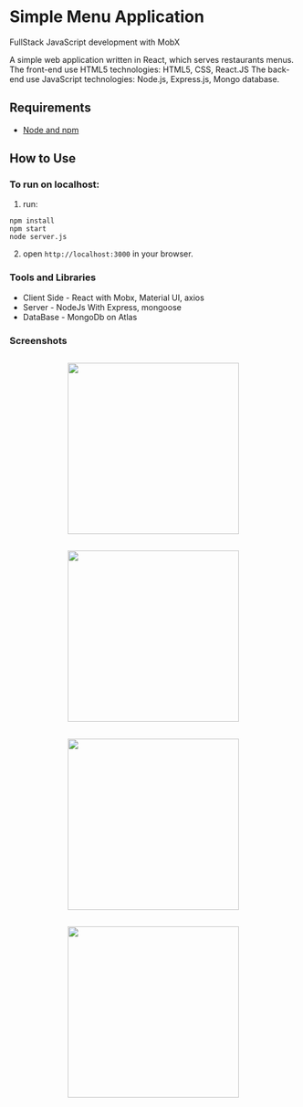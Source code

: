 # Simple Menu Application 
FullStack JavaScript development with MobX

A simple web application written in React, which serves restaurants menus.
The front-end use HTML5 technologies: HTML5, CSS, React.JS 
The back-end use JavaScript technologies: Node.js, Express.js, Mongo database.

## Requirements

- [Node and npm](http://nodejs.org)


## How to Use

### To run on localhost:

1. run:

```
npm install
npm start
node server.js
```

2. open `http://localhost:3000` in your browser.

### Tools and Libraries

- Client Side - React with Mobx, Material UI, axios
- Server - NodeJs With Express, mongoose
- DataBase - MongoDb on Atlas



### Screenshots

## <p align="center"><img src="https://res.cloudinary.com/dnngdbnuq/image/upload/v1625079456/Screen_Shot_2021-06-30_at_9.56.13_PM_qy2cjc.png" width="300"> </p>
## <p align="center"><img src="https://res.cloudinary.com/dnngdbnuq/image/upload/v1625079464/Screen_Shot_2021-06-30_at_9.56.33_PM_bvrazh.png" width="300"> </p>
## <p align="center"><img src="https://res.cloudinary.com/dnngdbnuq/image/upload/v1625079465/Screen_Shot_2021-06-30_at_9.56.53_PM_gxgav2.png" width="300"> </p>
## <p align="center"><img src="https://res.cloudinary.com/dnngdbnuq/image/upload/v1625079458/Screen_Shot_2021-06-30_at_9.57.11_PM_udrrdu.png" width="300"> </p>


